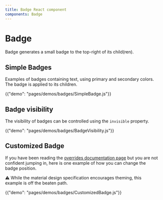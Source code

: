 ```yaml
---
title: Badge React component
components: Badge
---
```


# Badge

<p class="description">Badge generates a small badge to the top-right of its child(ren).</p>

## Simple Badges

Examples of badges containing text, using primary and secondary colors. The badge is applied to its children.

{{"demo": "pages/demos/badges/SimpleBadge.js"}}

## Badge visibility

The visibility of badges can be controlled using the `invisible` property.

{{"demo": "pages/demos/badges/BadgeVisibility.js"}}

## Customized Badge

If you have been reading the [overrides documentation page](/customization/overrides/)
but you are not confident jumping in,
here is one example of how you can change the badge position.

⚠️ While the material design specification encourages theming, this example is off the beaten path.

{{"demo": "pages/demos/badges/CustomizedBadge.js"}}
